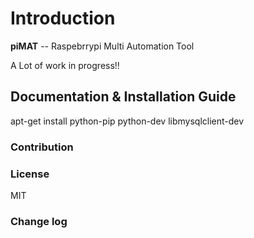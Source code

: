 Introduction
============

**piMAT** -- Raspebrrypi Multi Automation Tool

A Lot of work in progress!!

## Documentation & Installation Guide

apt-get install python-pip python-dev libmysqlclient-dev

### Contribution


### License

MIT

### Change log
